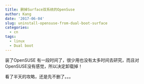 ```yaml
---
title: 删掉Surface双系统的OpenSuse
author: Kang
date: '2017-06-04'
slug: uninstall-opensuse-from-dual-boot-surface
categories:
  - cn
tags:
  - linux
  - Dual boot
---
```


装了OpenSUSE 有一段时间了，很少用也没有太多时间去研究，而且对OpenSUSE没有感觉，所以决定卸载掉！

看了半天的攻略，还是先不删了。。。